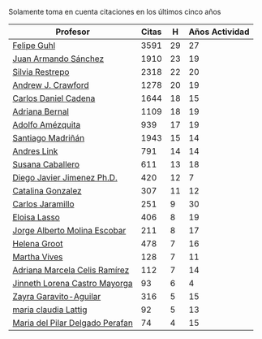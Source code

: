 Solamente toma en cuenta citaciones en los últimos cinco años

Profesor | Citas | H | Años Actividad |
----  | ----- | --- | --- |
[Felipe Guhl](https://scholar.google.com/citations?user=E_DHqIcAAAAJ&hl=en) | 3591 | 29 | 27 | 
[Juan Armando Sánchez](https://scholar.google.com/citations?user=l8nad3oAAAAJ&hl=en)| 1910 | 23 | 19 | 
[Silvia Restrepo](https://scholar.google.com/citations?user=7_dVIeAAAAAJ&hl=en)| 2318| 22| 20|
[Andrew J. Crawford](https://scholar.google.com/citations?user=XLYvOpMAAAAJ&hl=en)| 1278|20 | 19|
[Carlos Daniel Cadena](https://scholar.google.com/citations?user=HC_mHmUAAAAJ&hl=en) | 1644 | 18| 15|
[Adriana Bernal](https://scholar.google.com/citations?user=vQ9yFZoAAAAJ&hl=en) | 1109| 18| 19|
[Adolfo Amézquita](https://scholar.google.com/citations?user=07uD4yoAAAAJ&hl=en&oi=ao)|939|17| 19|
[Santiago Madriñán](https://scholar.google.com/citations?user=K9Wwx68AAAAJ&hl=en)|1943|15|14|
[Andres Link](https://scholar.google.com/citations?user=BkuODsEAAAAJ&hl=en) | 791| 14|14|
[Susana Caballero](https://scholar.google.com/citations?user=ArkqZi4AAAAJ&hl=en) | 611 | 13 | 18|
[Diego Javier Jimenez Ph.D.](https://scholar.google.com/citations?user=zStJb4wAAAAJ&hl=en) | 420|12|7|
[Catalina Gonzalez](https://scholar.google.com/citations?user=KvbIIjYAAAAJ&hl=en) | 307|11 | 12|
[Carlos Jaramillo](https://scholar.google.com/citations?user=6wyy5-wAAAAJ&hl=en) | 251 | 9 | 30|
[Eloisa Lasso](https://scholar.google.com/citations?user=V8_nGxAAAAAJ&hl=en) | 406 | 8 | 19 | 
[Jorge Alberto Molina Escobar](https://scholar.google.com/citations?user=nCoNP_MAAAAJ&hl=en&oi=ao)| 211 | 8 | 17 | 
[Helena Groot](https://scholar.google.com/citations?user=FXehv54AAAAJ&hl=en) | 478| 7 |  16 |
[Martha Vives](https://scholar.google.com/citations?user=FmskIBcAAAAJ&hl=en)| 128| 7 | 11|
[Adriana Marcela Celis Ramírez](https://scholar.google.com/citations?user=cSNByG0AAAAJ&hl=en) | 112 | 7 | 14|
[Jinneth Lorena Castro Mayorga](https://scholar.google.com/citations?user=rqY8KlMAAAAJ&hl=en) | 93 | 6 | 4|
[Zayra Garavito-Aguilar](https://scholar.google.com/citations?user=J1xQFB4AAAAJ&hl=en&oi=ao) | 316| 5 | 15|
[maria claudia Lattig](https://scholar.google.com/citations?user=GXeR6rIAAAAJ&hl=en)| 92| 5| 13|
[Maria del Pilar Delgado Perafan](https://scholar.google.com/citations?user=UO8_KrMAAAAJ&hl=en)| 74|4|15|

